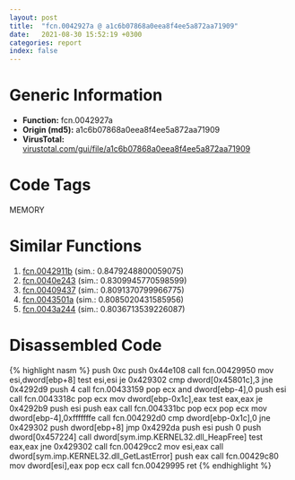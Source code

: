 ```yaml
---
layout: post
title:  "fcn.0042927a @ a1c6b07868a0eea8f4ee5a872aa71909"
date:   2021-08-30 15:52:19 +0300
categories: report
index: false
---
```


# Generic Information
- **Function:** fcn.0042927a
- **Origin (md5):** a1c6b07868a0eea8f4ee5a872aa71909
- **VirusTotal:** [virustotal.com/gui/file/a1c6b07868a0eea8f4ee5a872aa71909][virustotal_ref]

# Code Tags
<span class="tag" id="MEMORY">MEMORY</span>


# Similar Functions

1. [fcn.0042911b][similar_1_ref] (sim.: 0.8479248800059075)
2. [fcn.0040e243][similar_2_ref] (sim.: 0.8309945770598599)
3. [fcn.00409437][similar_3_ref] (sim.: 0.8091370799966775)
4. [fcn.0043501a][similar_4_ref] (sim.: 0.8085020431585956)
5. [fcn.0043a244][similar_5_ref] (sim.: 0.8036713539226087)


# Disassembled Code

{% highlight nasm %}
push 0xc
push 0x44e108
call fcn.00429950
mov esi,dword[ebp+8]
test esi,esi
je 0x429302
cmp dword[0x45801c],3
jne 0x4292d9
push 4
call fcn.00433159
pop ecx
and dword[ebp-4],0
push esi
call fcn.0043318c
pop ecx
mov dword[ebp-0x1c],eax
test eax,eax
je 0x4292b9
push esi
push eax
call fcn.004331bc
pop ecx
pop ecx
mov dword[ebp-4],0xfffffffe
call fcn.004292d0
cmp dword[ebp-0x1c],0
jne 0x429302
push dword[ebp+8]
jmp 0x4292da
push esi
push 0
push dword[0x457224]
call dword[sym.imp.KERNEL32.dll_HeapFree]
test eax,eax
jne 0x429302
call fcn.00429cc2
mov esi,eax
call dword[sym.imp.KERNEL32.dll_GetLastError]
push eax
call fcn.00429c80
mov dword[esi],eax
pop ecx
call fcn.00429995
ret 
{% endhighlight %}


[similar_1_ref]: /report/fcn.0042911b@9964b63070116cfb2469e51850178af1
[similar_2_ref]: /report/fcn.0040e243@591592f0b79217fc95d61f8c4f595f30
[similar_3_ref]: /report/fcn.00409437@6c5b0418e4a4c57d99cda47d2717045d
[similar_4_ref]: /report/fcn.0043501a@7b00dd8f2abf54a73bfb09681334ff78
[similar_5_ref]: /report/fcn.0043a244@ff219f45286905b4a87327ca719363be
[virustotal_ref]: https://www.virustotal.com/gui/file/a1c6b07868a0eea8f4ee5a872aa71909